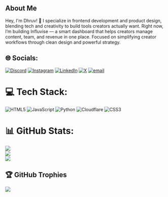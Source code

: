 ## About Me  

Hey, I'm Dhruv! 👋 I specialize in frontend development and product design, blending tech and creativity to build tools creators actually want. Right now, I’m building Influvise — a smart dashboard that helps creators manage content, team, and revenue in one place. Focused on simplifying creator workflows through clean design and powerful strategy. 



## 🌐 Socials:
[![Discord](https://img.shields.io/badge/Discord-%237289DA.svg?logo=discord&logoColor=white)](https://discord.gg/dhruvthingalaya) [![Instagram](https://img.shields.io/badge/Instagram-%23E4405F.svg?logo=Instagram&logoColor=white)](https://instagram.com/dhruvthingalaya) [![LinkedIn](https://img.shields.io/badge/LinkedIn-%230077B5.svg?logo=linkedin&logoColor=white)](https://linkedin.com/in/dhruvthingalaya) [![X](https://img.shields.io/badge/X-black.svg?logo=X&logoColor=white)](https://x.com/dhruvthingalaya) [![email](https://img.shields.io/badge/Email-D14836?logo=gmail&logoColor=white)](mailto:dhruvthingalaya.contact@gmail.com) 

# 💻 Tech Stack:
![HTML5](https://img.shields.io/badge/html5-%23E34F26.svg?style=for-the-badge&logo=html5&logoColor=white) ![JavaScript](https://img.shields.io/badge/javascript-%23323330.svg?style=for-the-badge&logo=javascript&logoColor=%23F7DF1E) ![Python](https://img.shields.io/badge/python-3670A0?style=for-the-badge&logo=python&logoColor=ffdd54) ![Cloudflare](https://img.shields.io/badge/Cloudflare-F38020?style=for-the-badge&logo=Cloudflare&logoColor=white) ![CSS3](https://img.shields.io/badge/css3-%231572B6.svg?style=for-the-badge&logo=css3&logoColor=white)
# 📊 GitHub Stats:
![](https://github-readme-stats.vercel.app/api?username=dhruvthingalaya&theme=transparent&hide_border=false&include_all_commits=true&count_private=false)<br/>
![](https://nirzak-streak-stats.vercel.app/?user=dhruvthingalaya&theme=transparent&hide_border=false)<br/>
![](https://github-readme-stats.vercel.app/api/top-langs/?username=dhruvthingalaya&theme=transparent&hide_border=false&include_all_commits=true&count_private=false&layout=compact)

## 🏆 GitHub Trophies
![](https://github-profile-trophy.vercel.app/?username=dhruvthingalaya&theme=transparent&no-frame=false&no-bg=true&margin-w=4)

<!-- Proudly created with GPRM ( https://gprm.itsvg.in ) -->
